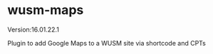 wusm-maps
=========
Version:16.01.22.1

Plugin to add Google Maps to a WUSM site via shortcode and CPTs
